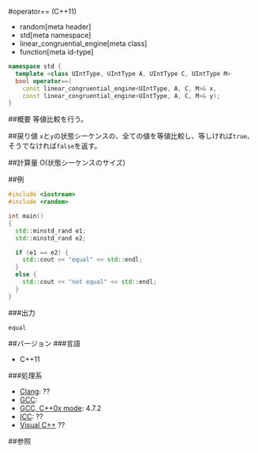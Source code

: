 #operator== (C++11)
* random[meta header]
* std[meta namespace]
* linear_congruential_engine[meta class]
* function[meta id-type]

```cpp
namespace std {
  template <class UIntType, UIntType A, UIntType C, UIntType M>
  bool operator==(
    const linear_congruential_engine<UIntType, A, C, M>& x,
    const linear_congruential_engine<UIntType, A, C, M>& y);
}
```

##概要
等値比較を行う。


##戻り値
`x`と`y`の状態シーケンスの、全ての値を等値比較し、等しければ`true`、そうでなければ`false`を返す。


##計算量
O(状態シーケンスのサイズ)


##例
```cpp
#include <iostream>
#include <random>

int main()
{
  std::minstd_rand e1;
  std::minstd_rand e2;

  if (e1 == e2) {
	std::cout << "equal" << std::endl;
  }
  else {
	std::cout << "not equal" << std::endl;
  }
}
```

###出力
```
equal
```

##バージョン
###言語
- C++11

###処理系
- [Clang](/implementation.md#clang): ??
- [GCC](/implementation.md#gcc): 
- [GCC, C++0x mode](/implementation.md#gcc): 4.7.2
- [ICC](/implementation.md#icc): ??
- [Visual C++](/implementation.md#visual_cpp) ??


##参照


